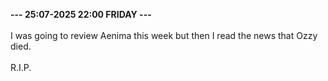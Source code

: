 <b>--- 25:07-2025 22:00 FRIDAY ---</b>
<br/><br/>
I was going to review Aenima this week but then I read the news that Ozzy died.
<br/><br/>
R.I.P.